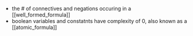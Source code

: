 - the # of connectives and negations occuring in a [[well_formed_formula]]
- boolean variables and constatnts have complexity of 0, also known as a [[atomic_formula]]